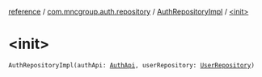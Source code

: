 [reference](../../index.md) / [com.mncgroup.auth.repository](../index.md) / [AuthRepositoryImpl](index.md) / [&lt;init&gt;](./-init-.md)

# &lt;init&gt;

`AuthRepositoryImpl(authApi: `[`AuthApi`](../-auth-api/index.md)`, userRepository: `[`UserRepository`](../../com.mncgroup.common.repository/-user-repository/index.md)`)`